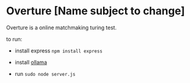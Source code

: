 # Overture [Name subject to change]
Overture is a online matchmaking turing test.

to run:

- install express
  ```npm install express```

- install [ollama](https://ollama.com/download)

- run
```sudo node server.js```
